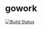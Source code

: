 # gowork
[![Build Status](https://travis-ci.org/qianlnk/gowork.svg?branch=master)](https://travis-ci.org/qianlnk/mass)
